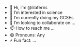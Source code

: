 - 👋 Hi, I’m @lilaferns
- 👀 I’m interested in science
- 🌱 I’m currently doing my GCSEs
- 💞️ I’m looking to collaborate on ...
- 📫 How to reach me ...
- 😄 Pronouns: Any
- ⚡ Fun fact: ...

<!---
lilaferns/lilaferns is a ✨ special ✨ repository because its `README.md` (this file) appears on your GitHub profile.
You can click the Preview link to take a look at your changes.
--->
